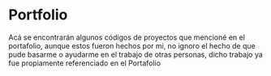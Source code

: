 # Portfolio
Acá se encontrarán algunos códigos de proyectos que mencioné en el portafolio, aunque estos fueron hechos por mi, no ignoro el hecho de que pude basarme o ayudarme en el trabajo de otras personas, dicho trabajo ya fue propiamente referenciado en el Portafolio
